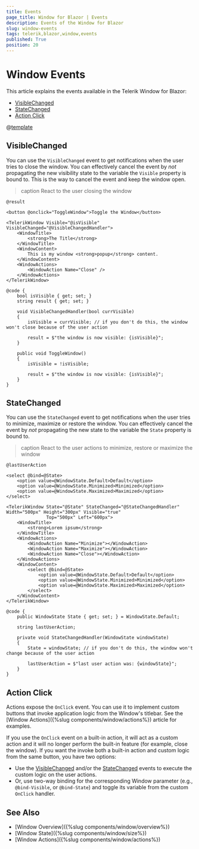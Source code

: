 ```yaml
---
title: Events
page_title: Window for Blazor | Events
description: Events of the Window for Blazor
slug: window-events
tags: telerik,blazor,window,events
published: True
position: 20
---
```


# Window Events

This article explains the events available in the Telerik Window for Blazor:


* [VisibleChanged](#visiblechanged)
* [StateChanged](#statechanged)
* [Action Click](#action-click)

@[template](/_contentTemplates/common/general-info.md#event-callback-can-be-async) 


## VisibleChanged

You can use the `VisibleChanged` event to get notifications when the user tries to close the window. You can effectively cancel the event by *not* propagating the new visibility state to the variable the `Visible` property is bound to. This is the way to cancel the event and keep the window open.

>caption React to the user closing the window

````CSHTML
@result

<button @onclick="ToggleWindow">Toggle the Window</button>

<TelerikWindow Visible="@isVisible" VisibleChanged="@VisibleChangedHandler">
    <WindowTitle>
        <strong>The Title</strong>
    </WindowTitle>
    <WindowContent>
        This is my window <strong>popup</strong> content.
    </WindowContent>
    <WindowActions>
        <WindowAction Name="Close" />
    </WindowActions>
</TelerikWindow>

@code {
    bool isVisible { get; set; }
    string result { get; set; }

    void VisibleChangedHandler(bool currVisible)
    {
        isVisible = currVisible; // if you don't do this, the window won't close because of the user action

        result = $"the window is now visible: {isVisible}";
    }

    public void ToggleWindow()
    {
        isVisible = !isVisible;

        result = $"the window is now visible: {isVisible}";
    }
}
````

## StateChanged

You can use the `StateChanged` event to get notifications when the user tries to minimize, maximize or restore the window. You can effectively cancel the event by *not* propagating the new state to the variable the `State` property is bound to.

>caption React to the user actions to minimize, restore or maximize the window

````CSHTML
@lastUserAction

<select @bind=@State>
    <option value=@WindowState.Default>Default</option>
    <option value=@WindowState.Minimized>Minimized</option>
    <option value=@WindowState.Maximized>Maximized</option>
</select>

<TelerikWindow State="@State" StateChanged="@StateChangedHandler" Width="500px" Height="300px" Visible="true"
               Top="500px" Left="600px">
    <WindowTitle>
        <strong>Lorem ipsum</strong>
    </WindowTitle>
    <WindowActions>
        <WindowAction Name="Minimize"></WindowAction>
        <WindowAction Name="Maximize"></WindowAction>
        <WindowAction Name="Close"></WindowAction>
    </WindowActions>
    <WindowContent>
        <select @bind=@State>
            <option value=@WindowState.Default>Default</option>
            <option value=@WindowState.Minimized>Minimized</option>
            <option value=@WindowState.Maximized>Maximized</option>
        </select>
    </WindowContent>
</TelerikWindow>

@code {
    public WindowState State { get; set; } = WindowState.Default;

    string lastUserAction;

    private void StateChangedHandler(WindowState windowState)
    {
        State = windowState; // if you don't do this, the window won't change because of the user action

        lastUserAction = $"last user action was: {windowState}";
    }
}
````

## Action Click

Actions expose the `OnClick` event. You can use it to implement custom buttons that invoke application logic from the Window's titlebar. See the [Window Actions]({%slug components/window/actions%}) article for examples.

If you use the `OnClick` event on a built-in action, it will act as a custom action and it will no longer perform the built-in feature (for example, close the window). If you want the invoke both a built-in action and custom logic from the same button, you have two options:

* Use the [VisibleChanged](#visiblechanged) and/or the [StateChanged](#statechanged) events to execute the custom logic on the user actions.
* Or, use two-way binding for the corresponding Window parameter (e.g., `@bind-Visible`, or `@bind-State`) and toggle its variable from the custom `OnClick` handler.

## See Also

  * [Window Overview]({%slug components/window/overview%})
  * [Window State]({%slug components/window/size%})
  * [Window Actions]({%slug components/window/actions%})
